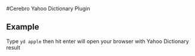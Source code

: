 #Cerebro Yahoo Dictionary Plugin


## Example

Type ```yd apple``` then hit enter will open your browser with Yahoo Dictionary result
